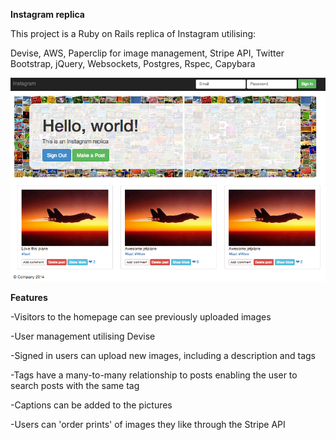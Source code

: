 **Instagram replica**

This project is a Ruby on Rails replica of Instagram utilising:

Devise, AWS, Paperclip for image management, Stripe API, Twitter Bootstrap, jQuery, Websockets, Postgres, Rspec, Capybara

![](app/assets/images/screenshot.png)

**Features**

-Visitors to the homepage can see previously uploaded images

-User management utilising Devise

-Signed in users can upload new images, including a description and tags

-Tags have a many-to-many relationship to posts enabling the user to search posts with the same tag 

-Captions can be added to the pictures

-Users can 'order prints' of images they like through the Stripe API

